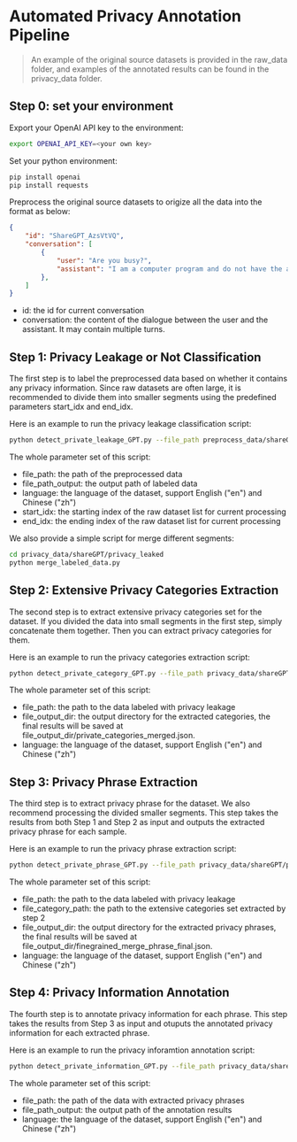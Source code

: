 # Automated Privacy Annotation Pipeline

> An example of the original source datasets is provided in the raw_data folder, and examples of the annotated results can be found in the privacy_data folder.

## Step 0: set your environment
Export your OpenAI API key to the environment:
```bash
export OPENAI_API_KEY=<your own key>
```

Set your python environment:
```bash
pip install openai 
pip install requests
```

Preprocess the original source datasets to origize all the data into the format as below:
```json
{
    "id": "ShareGPT_AzsVtVQ",
    "conversation": [
        {
            "user": "Are you busy?",
            "assistant": "I am a computer program and do not have the ability to be busy. I am always ready to assist you with any questions or information you may need. How can I help you today?"
        },
    ]
}
```
- id: the id for current conversation
- conversation: the content of the dialogue between the user and the assistant. It may contain multiple turns.

## Step 1: Privacy Leakage or Not Classification    
The first step is to label the preprocessed data based on whether it contains any privacy information.
Since raw datasets are often large, it is recommended to divide them into smaller segments using the predefined parameters start_idx and end_idx.

Here is an example to run the privacy leakage classification script:
```bash
python detect_private_leakage_GPT.py --file_path preprocess_data/shareGPT/common_en_70k_example.json --file_path_output privacy_data/shareGPT/privacy_leaked/common_en_70k_example.json --start_idx 0 --end_idx 10
```
The whole parameter set of this script:  
- file_path: the path of the preprocessed data
- file_path_output: the output path of labeled data
- language: the language of the dataset, support English ("en") and Chinese ("zh")
- start_idx: the starting index of the raw dataset list for current processing
- end_idx: the ending index of the raw dataset list for current processing

We also provide a simple script for merge different segments:
```bash
cd privacy_data/shareGPT/privacy_leaked
python merge_labeled_data.py
```

## Step 2: Extensive Privacy Categories Extraction
The second step is to extract extensive privacy categories set for the dataset. 
If you divided the data into small segments in the first step, simply concatenate them together. Then you can extract privacy categories for them. 

Here is an example to run the privacy categories extraction script:
```bash
python detect_private_category_GPT.py --file_path privacy_data/shareGPT/privacy_leaked/common_en_70k_example.json --file_output_dir privacy_data/shareGPT/privacy_category
```
The whole parameter set of this script:
- file_path: the path to the data labeled with privacy leakage
- file_output_dir: the output directory for the extracted categories, the final results will be saved at file_output_dir/private_categories_merged.json.
- language: the language of the dataset, support English ("en") and Chinese ("zh")


## Step 3: Privacy Phrase Extraction
The third step is to extract privacy phrase for the dataset. We also recommend processing the divided smaller segments. 
This step takes the results from both Step 1 and Step 2 as input and outputs the extracted privacy phrase for each sample.

Here is an example to run the privacy phrase extraction script:
```bash
python detect_private_phrase_GPT.py --file_path privacy_data/shareGPT/privacy_leaked/common_en_70k_example_0_10.json --file_category_path privacy_data/shareGPT/privacy_category/private_categories_merged.json --file_output_dir privacy_data/shareGPT/privacy_phrase/data_split_0_10 --language en
``` 
The whole parameter set of this script:
- file_path: the path to the data labeled with privacy leakage
- file_category_path: the path to the extensive categories set extracted by step 2 
- file_output_dir: the output directory for the extracted privacy phrases, the final results will be saved at file_output_dir/finegrained_merge_phrase_final.json.
- language: the language of the dataset, support English ("en") and Chinese ("zh")


## Step 4: Privacy Information Annotation
The fourth step is to annotate privacy information for each phrase. This step takes the results from Step 3 as input and otuputs the annotated privacy information for each extracted phrase.

Here is an example to run the privacy inforamtion annotation script:
```bash
python detect_private_information_GPT.py --file_path privacy_data/shareGPT/privacy_phrase/data_split_0_10/finegrained_merge_phrase_final.json --file_path_output privacy_data/shareGPT/privacy_information/data_split_0_10/privacy_information.json --language en
```
The whole parameter set of this script:  
- file_path: the path of the data with extracted privacy phrases
- file_path_output: the output path of the annotation results
- language: the language of the dataset, support English ("en") and Chinese ("zh")
